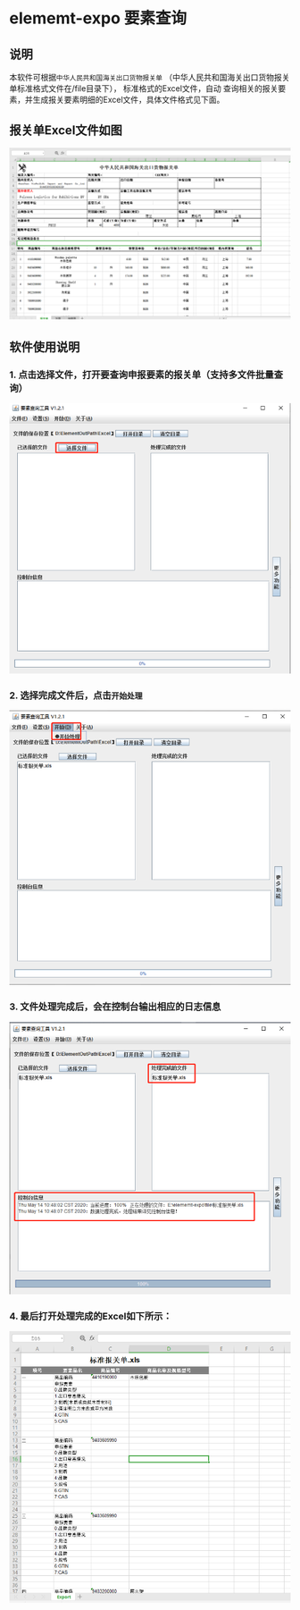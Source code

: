# elememt-expo 要素查询

## 说明
本软件可根据`中华人民共和国海关出口货物报关单` （中华人民共和国海关出口货物报关单标准格式文件在/file目录下）， 标准格式的Excel文件，自动
查询相关的报关要素，并生成报关要素明细的Excel文件，具体文件格式见下面。


## 报关单Excel文件如图
![报关单](https://github.com/wjjer/elememt-expo/blob/master/file/img/1.png)


## 软件使用说明

### 1. 点击选择文件，打开要查询申报要素的报关单（支持多文件批量查询）

![选择文件](https://github.com/wjjer/elememt-expo/blob/master/file/img/2.png)

### 2. 选择完成文件后，点击`开始处理`

![处理文件](https://github.com/wjjer/elememt-expo/blob/master/file/img/3.png)

### 3. 文件处理完成后，会在控制台输出相应的日志信息

![处理完成](https://github.com/wjjer/elememt-expo/blob/master/file/img/4.png)

### 4. 最后打开处理完成的Excel如下所示：

![处理完成](https://github.com/wjjer/elememt-expo/blob/master/file/img/5.png)
